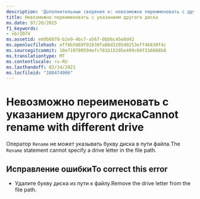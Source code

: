 ```yaml
---
description: 'Дополнительные сведения о: невозможно переименовать с другим диском'
title: Невозможно переименовать с указанием другого диска
ms.date: 07/20/2015
f1_keywords:
- vbrID74
ms.assetid: eddb087d-b2e9-4bc7-a567-0bb6c45e0d42
ms.openlocfilehash: eff6b5869f01830fa88d320540253eff46830f4c
ms.sourcegitcommit: 10e719780594efc781b15295e499c66f316068b8
ms.translationtype: MT
ms.contentlocale: ru-RU
ms.lasthandoff: 02/14/2021
ms.locfileid: "100474906"
---
```

# <a name="cannot-rename-with-different-drive"></a><span data-ttu-id="9af23-103">Невозможно переименовать с указанием другого диска</span><span class="sxs-lookup"><span data-stu-id="9af23-103">Cannot rename with different drive</span></span>

<span data-ttu-id="9af23-104">Оператор `Rename` не может указывать букву диска в пути файла.</span><span class="sxs-lookup"><span data-stu-id="9af23-104">The `Rename` statement cannot specify a drive letter in the file path.</span></span>  
  
## <a name="to-correct-this-error"></a><span data-ttu-id="9af23-105">Исправление ошибки</span><span class="sxs-lookup"><span data-stu-id="9af23-105">To correct this error</span></span>  
  
- <span data-ttu-id="9af23-106">Удалите букву диска из пути к файлу.</span><span class="sxs-lookup"><span data-stu-id="9af23-106">Remove the drive letter from the file path.</span></span>
